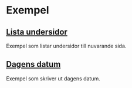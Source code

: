 # Exempel
## [Lista undersidor](list-sub-pages.php)
Exempel som listar undersidor till nuvarande sida.

## [Dagens datum](todays-date.php)
Exempel som skriver ut dagens datum.